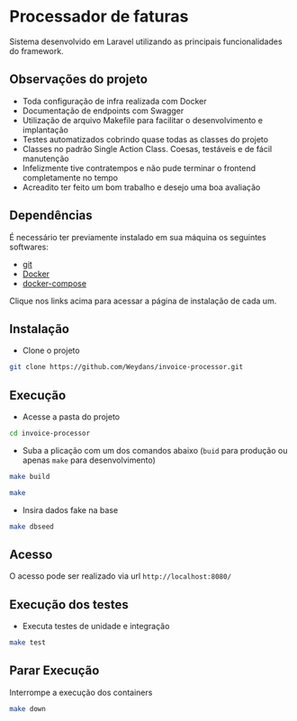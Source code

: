 # Processador de faturas

Sistema desenvolvido em Laravel utilizando as principais funcionalidades do framework.


## Observações do projeto

- Toda configuração de infra realizada com Docker
- Documentação de endpoints com Swagger
- Utilização de arquivo Makefile para facilitar o desenvolvimento e implantação
- Testes automatizados cobrindo quase todas as classes do projeto
- Classes no padrão Single Action Class. Coesas, testáveis e de fácil manutenção
- Infelizmente tive contratempos e não pude terminar o frontend completamente no tempo
- Acreadito ter feito um bom trabalho e desejo uma boa avaliação



## Dependências

É necessário ter previamente instalado em sua máquina os seguintes softwares:

- [git](https://git-scm.com/downloads)
- [Docker](https://docs.docker.com/engine/install/)
- [docker-compose](https://docs.docker.com/compose/install/)

Clique nos links acima para acessar a página de instalação de cada um.



## Instalação

- Clone o projeto
```bash
git clone https://github.com/Weydans/invoice-processor.git
```



## Execução

- Acesse a pasta do projeto
```bash
cd invoice-processor
```


- Suba a plicação com um dos comandos abaixo (`buid` para produção ou apenas `make` para desenvolvimento)
```bash
make build
```

```bash
make
```


- Insira dados fake na base
```bash
make dbseed
```



## Acesso

O acesso pode ser realizado via url `http://localhost:8080/`


## Execução dos testes

- Executa testes de unidade e integração
```bash
make test
```



## Parar Execução

Interrompe a execução dos containers
```bash
make down
```
